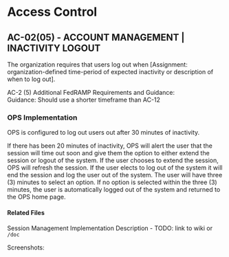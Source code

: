 # Access Control

## AC-02(05) - ACCOUNT MANAGEMENT | INACTIVITY LOGOUT

The organization requires that users log out when [Assignment: organization-defined time-period of expected inactivity or description of when to log out].

AC-2 (5) Additional FedRAMP Requirements and Guidance:  
Guidance: Should use a shorter timeframe than AC-12

### OPS Implementation

OPS is configured to log out users out after 30 minutes of inactivity.

If there has been 20 minutes of inactivity, OPS will alert the user that the session will time out soon and give them the option to either extend the session or logout of the system. If the user chooses to extend the session, OPS will refresh the session. If the user elects to log out of the system it will end the session and log the user out of the system. The user will have three (3) minutes to select an option. If no option is selected within the three (3) minutes, the user is automatically logged out of the system and returned to the OPS home page.

#### Related Files

Session Management Implementation Description - TODO: link to wiki or `/doc`

Screenshots:  
